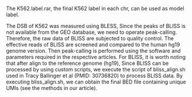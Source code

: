 The K562.label.rar, the final K562 label in each chr, can be used as model label.

The DSB of K562 was measured using BLESS, Since the peaks of BLISS is not available from the GEO database, we need to operate peak-calling. Therefore, the raw data of BLISS are subjected to quality control. The effective reads of BLISS are screened and compared to the human hg19 genome version. Then peak-calling is performed using the software and parameters required in the respective articles. For BLISS, it is worth noting that after align to the reference genome (hg19), Since BLISS can be processed by using custom scripts, we execute the script of bliss_align.sh used in Tracy Ballinger et al (PMID: 30736820) to process BLISS data. By executing bliss_align.sh, we can obtain the final BED file containing unique UMIs (see the methods in our article).
